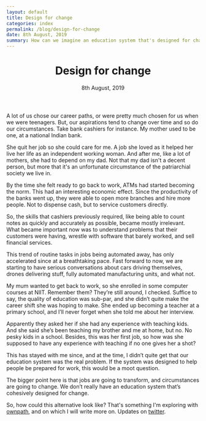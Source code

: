 ```yaml
---
layout: default
title: Design for change
categories: index
permalink: /blog/design-for-change
date: 8th August, 2019 
summary: How can we imagine an education system that's designed for change?
---
```


<div class='row'>
	<div class='col-md-12'>
	<header>
	<h1>Design for change</h1>
	8th August, 2019
	</header>
	</div>
</div>

A lot of us chose our career paths, or were pretty much chosen for us when we were teenagers. But, our aspirations tend to change over time and so do our circumstances. Take bank cashiers for instance. My mother used to be one, at a national Indian bank.

She quit her job so she could care for me. A job she loved as it helped her live her life as an independent working woman. And after me, like a lot of mothers, she had to depend on my dad. Not that my dad isn't a decent person, but more that it's an unfortunate circumstance of the patriarchial society we live in.

By the time she felt ready to go back to work, ATMs had started becoming the norm. This had an interesting economic effect. Since the productivity of the banks went up, they were able to open more branches and hire more people. Not to dispense cash, but to service customers directly.

So, the skills that cashiers previously required, like being able to count notes as quickly and accurately as possible, became mostly irrelevant. What became important now was to understand problems that their customers were having, wrestle with software that barely worked, and sell financial services.

This trend of routine tasks in jobs being automated away, has only accelerated since at a breathtaking pace. Fast forward to now, we are starting to have serious conversations about cars driving themselves, drones delivering stuff, fully automated manufacturing units, and what not. 

My mum wanted to get back to work, so she enrolled in some computer courses at NIIT. Remember them? They’re still around, I checked. Suffice to say, the quality of education was sub-par, and she didn’t quite make the career shift she was hoping to make. She ended up becoming a teacher at a primary school, and I’ll never forget when she told me about her interview.

Apparently they asked her if she had any experience with teaching kids. And she said she’s been teaching my brother and me at home, but no. No pesky kids in a school. Besides, this was her first job, so how was she supposed to have any experience with teaching if no one gives her a shot?

This has stayed with me since, and at the time, I didn’t quite get that our education system was the real problem. If the system was designed to help people be prepared for work, this would be a moot question.

The bigger point here is that jobs are going to transform, and circumstances are going to change. We don’t really have an education system that’s cohesively designed for change.

So, how could this alternative look like? That's something I'm exploring with [ownpath](https://ownpath.xyz/), and on which I will write more on. Updates on [twitter](https://twitter.com/shreyas_satish).